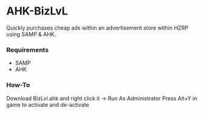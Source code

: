 # AHK-BizLvL

Quickly purchases cheap ads within an advertisement store within HZRP using SAMP & AHK.

### Requirements

- SAMP
- AHK

### How-To
Download BizLvl.ahk and right click it -> Run As Administrator
Press Alt+Y in game to activate and de-activate

